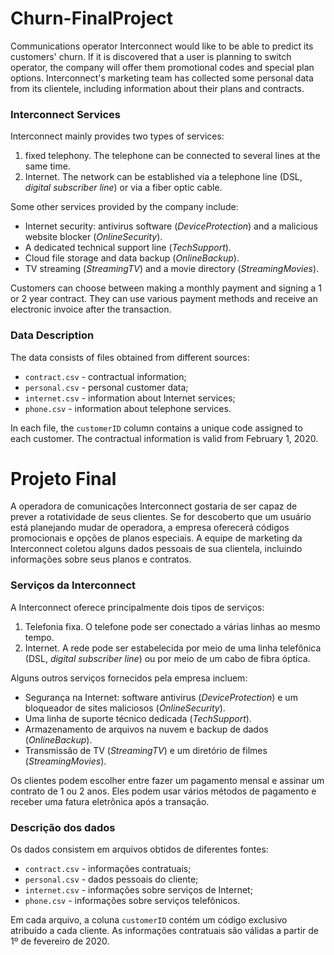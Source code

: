 # Churn-FinalProject

Communications operator Interconnect would like to be able to predict its customers' churn. If it is discovered that a user is planning to switch operator, the company will offer them promotional codes and special plan options. Interconnect's marketing team has collected some personal data from its clientele, including information about their plans and contracts.

### Interconnect Services

Interconnect mainly provides two types of services:

1. fixed telephony. The telephone can be connected to several lines at the same time.
2. Internet. The network can be established via a telephone line (DSL, *digital subscriber line*) or via a fiber optic cable.

Some other services provided by the company include:

- Internet security: antivirus software (*DeviceProtection*) and a malicious website blocker (*OnlineSecurity*).
- A dedicated technical support line (*TechSupport*).
- Cloud file storage and data backup (*OnlineBackup*).
- TV streaming (*StreamingTV*) and a movie directory (*StreamingMovies*).

Customers can choose between making a monthly payment and signing a 1 or 2 year contract. They can use various payment methods and receive an electronic invoice after the transaction.

### Data Description

The data consists of files obtained from different sources:

- `contract.csv` - contractual information;
- `personal.csv` - personal customer data;
- `internet.csv` - information about Internet services;
- `phone.csv` - information about telephone services.

In each file, the `customerID` column contains a unique code assigned to each customer. The contractual information is valid from February 1, 2020.


# Projeto Final

A operadora de comunicações Interconnect gostaria de ser capaz de prever a rotatividade de seus clientes. Se for descoberto que um usuário está planejando mudar de operadora, a empresa oferecerá códigos promocionais e opções de planos especiais. A equipe de marketing da Interconnect coletou alguns dados pessoais de sua clientela, incluindo informações sobre seus planos e contratos.

### Serviços da Interconnect

A Interconnect oferece principalmente dois tipos de serviços:

1. Telefonia fixa. O telefone pode ser conectado a várias linhas ao mesmo tempo.
2. Internet. A rede pode ser estabelecida por meio de uma linha telefônica (DSL, *digital subscriber line*) ou por meio de um cabo de fibra óptica.

Alguns outros serviços fornecidos pela empresa incluem:

- Segurança na Internet: software antivírus (*DeviceProtection*) e um bloqueador de sites maliciosos (*OnlineSecurity*).
- Uma linha de suporte técnico dedicada (*TechSupport*).
- Armazenamento de arquivos na nuvem e backup de dados (*OnlineBackup*).
- Transmissão de TV (*StreamingTV*) e um diretório de filmes (*StreamingMovies*).

Os clientes podem escolher entre fazer um pagamento mensal e assinar um contrato de 1 ou 2 anos. Eles podem usar vários métodos de pagamento e receber uma fatura eletrônica após a transação.

### Descrição dos dados

Os dados consistem em arquivos obtidos de diferentes fontes:

- `contract.csv` - informações contratuais;
- `personal.csv` - dados pessoais do cliente;
- `internet.csv` - informações sobre serviços de Internet;
- `phone.csv` - informações sobre serviços telefônicos.

Em cada arquivo, a coluna `customerID` contém um código exclusivo atribuído a cada cliente. As informações contratuais são válidas a partir de 1º de fevereiro de 2020.

